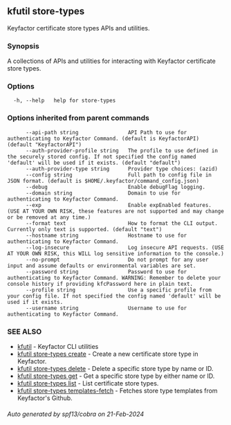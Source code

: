 ## kfutil store-types

Keyfactor certificate store types APIs and utilities.

### Synopsis

A collections of APIs and utilities for interacting with Keyfactor certificate store types.

### Options

```
  -h, --help   help for store-types
```

### Options inherited from parent commands

```
      --api-path string                API Path to use for authenticating to Keyfactor Command. (default is KeyfactorAPI) (default "KeyfactorAPI")
      --auth-provider-profile string   The profile to use defined in the securely stored config. If not specified the config named 'default' will be used if it exists. (default "default")
      --auth-provider-type string      Provider type choices: (azid)
      --config string                  Full path to config file in JSON format. (default is $HOME/.keyfactor/command_config.json)
      --debug                          Enable debugFlag logging.
      --domain string                  Domain to use for authenticating to Keyfactor Command.
      --exp                            Enable expEnabled features. (USE AT YOUR OWN RISK, these features are not supported and may change or be removed at any time.)
      --format text                    How to format the CLI output. Currently only text is supported. (default "text")
      --hostname string                Hostname to use for authenticating to Keyfactor Command.
      --log-insecure                   Log insecure API requests. (USE AT YOUR OWN RISK, this WILL log sensitive information to the console.)
      --no-prompt                      Do not prompt for any user input and assume defaults or environmental variables are set.
      --password string                Password to use for authenticating to Keyfactor Command. WARNING: Remember to delete your console history if providing kfcPassword here in plain text.
      --profile string                 Use a specific profile from your config file. If not specified the config named 'default' will be used if it exists.
      --username string                Username to use for authenticating to Keyfactor Command.
```

### SEE ALSO

* [kfutil](kfutil.md)	 - Keyfactor CLI utilities
* [kfutil store-types create](kfutil_store-types_create.md)	 - Create a new certificate store type in Keyfactor.
* [kfutil store-types delete](kfutil_store-types_delete.md)	 - Delete a specific store type by name or ID.
* [kfutil store-types get](kfutil_store-types_get.md)	 - Get a specific store type by either name or ID.
* [kfutil store-types list](kfutil_store-types_list.md)	 - List certificate store types.
* [kfutil store-types templates-fetch](kfutil_store-types_templates-fetch.md)	 - Fetches store type templates from Keyfactor's Github.

###### Auto generated by spf13/cobra on 21-Feb-2024

